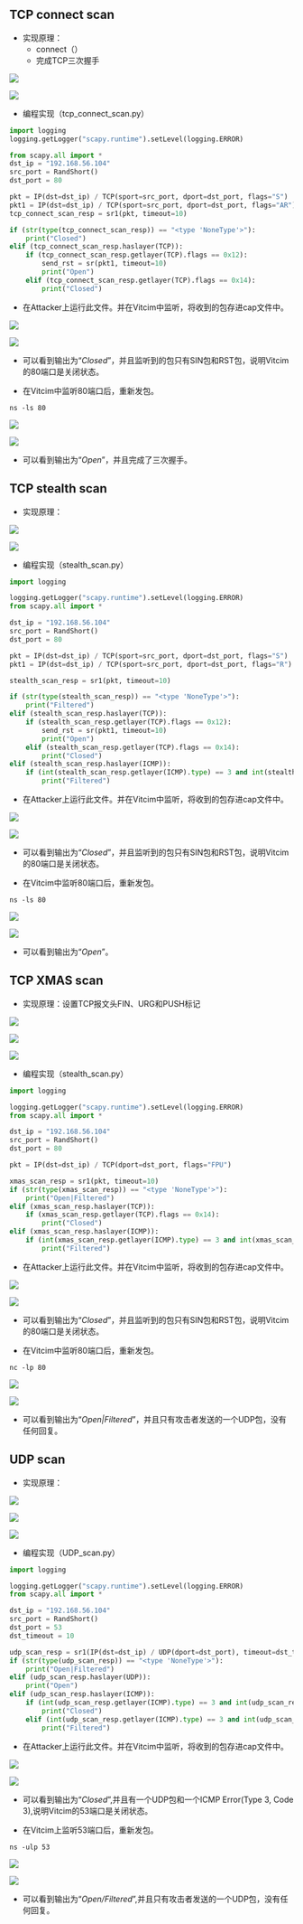 ## TCP connect scan

- 实现原理：
  - connect（）
  - 完成TCP三次握手

![](images/tcp_cs1.png)

![](images/tcp_cs2.png)

- 编程实现（tcp_connect_scan.py）

```python
import logging
logging.getLogger("scapy.runtime").setLevel(logging.ERROR)

from scapy.all import *
dst_ip = "192.168.56.104"
src_port = RandShort()
dst_port = 80

pkt = IP(dst=dst_ip) / TCP(sport=src_port, dport=dst_port, flags="S")
pkt1 = IP(dst=dst_ip) / TCP(sport=src_port, dport=dst_port, flags="AR")
tcp_connect_scan_resp = sr1(pkt, timeout=10)

if (str(type(tcp_connect_scan_resp)) == "<type 'NoneType'>"):
    print("Closed")
elif (tcp_connect_scan_resp.haslayer(TCP)):
    if (tcp_connect_scan_resp.getlayer(TCP).flags == 0x12):
        send_rst = sr(pkt1, timeout=10)
        print("Open")
    elif (tcp_connect_scan_resp.getlayer(TCP).flags == 0x14):
        print("Closed")

```
- 在Attacker上运行此文件。并在Vitcim中监听，将收到的包存进cap文件中。

![](images/tcs_a.png)

![](images/tss_w.png)

- 可以看到输出为“*Closed*”，并且监听到的包只有SIN包和RST包，说明Vitcim的80端口是关闭状态。

- 在Vitcim中监听80端口后，重新发包。

``` 
ns -ls 80
```

![](images/tcs_aa.png)

![](images/tcs_ww.png)

- 可以看到输出为“*Open*”，并且完成了三次握手。

## TCP stealth scan

- 实现原理：

![](images/ts_scan1.png)

![](images/tcp_cs2.png)

- 编程实现（stealth_scan.py）

```python
import logging

logging.getLogger("scapy.runtime").setLevel(logging.ERROR)
from scapy.all import *

dst_ip = "192.168.56.104"
src_port = RandShort()
dst_port = 80

pkt = IP(dst=dst_ip) / TCP(sport=src_port, dport=dst_port, flags="S")
pkt1 = IP(dst=dst_ip) / TCP(sport=src_port, dport=dst_port, flags="R")

stealth_scan_resp = sr1(pkt, timeout=10)

if (str(type(stealth_scan_resp)) == "<type 'NoneType'>"):
    print("Filtered")
elif (stealth_scan_resp.haslayer(TCP)):
    if (stealth_scan_resp.getlayer(TCP).flags == 0x12):
        send_rst = sr(pkt1, timeout=10)
        print("Open")
    elif (stealth_scan_resp.getlayer(TCP).flags == 0x14):
        print("Closed")
elif (stealth_scan_resp.haslayer(ICMP)):
    if (int(stealth_scan_resp.getlayer(ICMP).type) == 3 and int(stealth_scan_resp.getlayer(ICMP).code) in [1, 2, 3, 9, 10, 13]):
        print("Filtered")

```
- 在Attacker上运行此文件。并在Vitcim中监听，将收到的包存进cap文件中。

![](images/tss_a.png)

![](images/tss_w.png)

- 可以看到输出为“*Closed*”，并且监听到的包只有SIN包和RST包，说明Vitcim的80端口是关闭状态。


- 在Vitcim中监听80端口后，重新发包。

``` 
ns -ls 80
```

![](images/tss__aa.png)

![](images/tss_ww.png)

- 可以看到输出为“*Open*”。

## TCP XMAS scan
 - 实现原理：设置TCP报文头FIN、URG和PUSH标记

![](images/tx_scan1.png)

![](images/tx_scan2.png)

![](images/tx_scan3.png)


- 编程实现（stealth_scan.py）


```python
import logging

logging.getLogger("scapy.runtime").setLevel(logging.ERROR)
from scapy.all import *

dst_ip = "192.168.56.104"
src_port = RandShort()
dst_port = 80

pkt = IP(dst=dst_ip) / TCP(dport=dst_port, flags="FPU")

xmas_scan_resp = sr1(pkt, timeout=10)
if (str(type(xmas_scan_resp)) == "<type 'NoneType'>"):
    print("Open|Filtered")
elif (xmas_scan_resp.haslayer(TCP)):
    if (xmas_scan_resp.getlayer(TCP).flags == 0x14):
        print("Closed")
elif (xmas_scan_resp.haslayer(ICMP)):
    if (int(xmas_scan_resp.getlayer(ICMP).type) == 3 and int(xmas_scan_resp.getlayer(ICMP).code) in [1, 2, 3, 9, 10, 13]):
        print("Filtered")

```
- 在Attacker上运行此文件。并在Vitcim中监听，将收到的包存进cap文件中。

![](images/txs_aa.png)

![](images/txs_ww.png)

- 可以看到输出为“*Closed*”，并且监听到的包只有SIN包和RST包，说明Vitcim的80端口是关闭状态。

- 在Vitcim中监听80端口后，重新发包。

``` 
nc -lp 80
```


![](images/txs_a.png)

![](images/txs_w.png)

- 可以看到输出为“*Open|Filtered*”，并且只有攻击者发送的一个UDP包，没有任何回复。

## UDP scan

- 实现原理：

![](images/UDP.png)

![](images/UDP2.png)

![](images/UDP3.png)

- 编程实现（UDP_scan.py）


```python
import logging

logging.getLogger("scapy.runtime").setLevel(logging.ERROR)
from scapy.all import *

dst_ip = "192.168.56.104"
src_port = RandShort()
dst_port = 53
dst_timeout = 10

udp_scan_resp = sr1(IP(dst=dst_ip) / UDP(dport=dst_port), timeout=dst_timeout)
if (str(type(udp_scan_resp)) == "<type 'NoneType'>"):
    print("Open|Filtered")
elif (udp_scan_resp.haslayer(UDP)):
    print("Open")
elif (udp_scan_resp.haslayer(ICMP)):
    if (int(udp_scan_resp.getlayer(ICMP).type) == 3 and int(udp_scan_resp.getlayer(ICMP).code) == 3):
        print("Closed")
    elif (int(udp_scan_resp.getlayer(ICMP).type) == 3 and int(udp_scan_resp.getlayer(ICMP).code) in [1, 2, 9, 10, 13]):
        print("Filtered")

```

- 在Attacker上运行此文件。并在Vitcim中监听，将收到的包存进cap文件中。

![](images/udp_aa.png)

![](images/udp_ww.png)

- 可以看到输出为“*Closed*”,并且有一个UDP包和一个ICMP Error(Type 3, Code 3),说明Vitcim的53端口是关闭状态。


- 在Vitcim上监听53端口后，重新发包。

``` 
ns -ulp 53 
```
![](images/udp_a.png)

![](images/udp_w.png)

- 可以看到输出为“*Open/Filtered*”,并且只有攻击者发送的一个UDP包，没有任何回复。